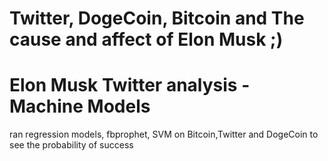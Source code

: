 # Twitter, DogeCoin, Bitcoin and The cause and affect of Elon Musk ;)

# Elon Musk Twitter analysis - Machine Models
ran regression models, fbprophet, SVM on Bitcoin,Twitter and DogeCoin to see the probability 
of success 
